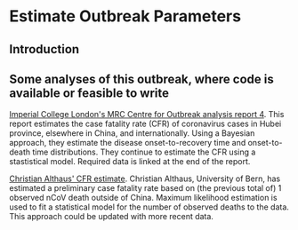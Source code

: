 # Estimate Outbreak Parameters

## Introduction

## Some analyses of this outbreak, where code is available or feasible to write

[Imperial College London's MRC Centre for Outbreak analysis report 4](https://www.imperial.ac.uk/media/imperial-college/medicine/sph/ide/gida-fellowships/Imperial-College-2019-nCoV-severity-10-02-2020.pdf). This report estimates the case fatality rate (CFR) of coronavirus cases in Hubei province, elsewhere in China, and internationally. Using a Bayesian approach, they estimate the disease onset-to-recovery time and onset-to-death time distributions. They continue to estimate the CFR using a stastistical model. Required data is linked at the end of the report. 

[Christian Althaus' CFR estimate](https://github.com/calthaus/ncov-cfr). Christian Althaus, University of Bern, has estimated a preliminary case fatality rate based on (the previous total of) 1 observed nCoV death outside of China. Maximum likelihood estimation is used to fit a statistical model for the number of observed deaths to the data. This approach could be updated with more recent data. 




